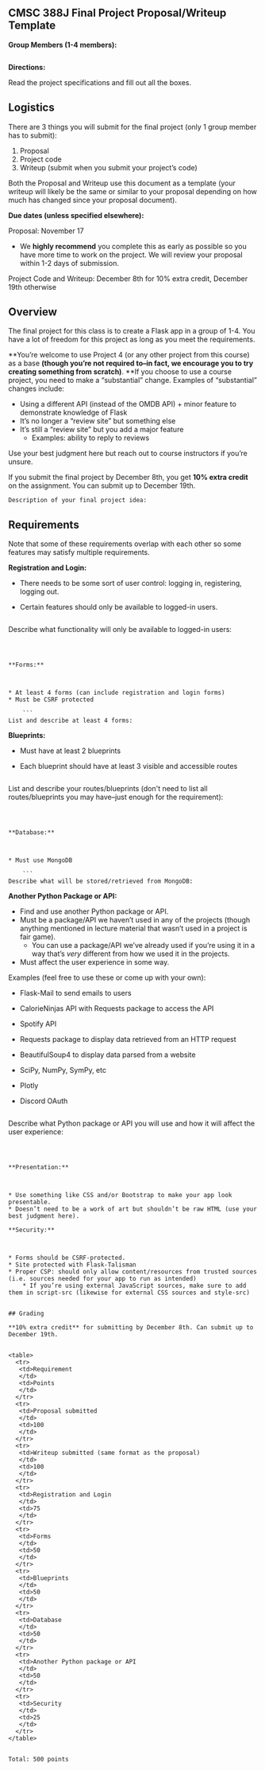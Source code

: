 <!-----



Conversion time: 0.593 seconds.


Using this Markdown file:

1. Paste this output into your source file.
2. See the notes and action items below regarding this conversion run.
3. Check the rendered output (headings, lists, code blocks, tables) for proper
   formatting and use a linkchecker before you publish this page.

Conversion notes:

* Docs to Markdown version 1.0β35
* Sun Apr 07 2024 09:39:30 GMT-0700 (PDT)
* Source doc: CMSC 388J Final Project Proposal_Writeup Template
* Tables are currently converted to HTML tables.
----->



## CMSC 388J Final Project Proposal/Writeup Template

**Group Members (1-4 members):**


```

```


**Directions:**

Read the project specifications and fill out all the boxes.


## Logistics

There are 3 things you will submit for the final project (only 1 group member has to submit):



1. Proposal
2. Project code
3. Writeup (submit when you submit your project’s code)

Both the Proposal and Writeup use this document as a template (your writeup will likely be the same or similar to your proposal depending on how much has changed since your proposal document).

**Due dates (unless specified elsewhere):**

Proposal: November 17 



* We **highly recommend** you complete this as early as possible so you have more time to work on the project. We will review your proposal within 1-2 days of submission.

Project Code and Writeup: December 8th for 10% extra credit, December 19th otherwise


## Overview

The final project for this class is to create a Flask app in a group of 1-4. You have a lot of freedom for this project as long as you meet the requirements. 

**You’re welcome to use Project 4 (or any other project from this course) as a base **(though you’re not required to–in fact, we encourage you to try creating something from scratch)**. **If you choose to use a course project, you need to make a “substantial” change. Examples of “substantial” changes include:



* Using a different API (instead of the OMDB API) + minor feature to demonstrate knowledge of Flask
* It’s no longer a “review site” but something else
* It’s still a “review site” but you add a major feature
    * Examples: ability to reply to reviews

Use your best judgment here but reach out to course instructors if you’re unsure. 

If you submit the final project by December 8th, you get **10% extra credit** on the assignment. You can submit up to December 19th. 


```
Description of your final project idea:

```



## Requirements

Note that some of these requirements overlap with each other so some features may satisfy multiple requirements.  

**Registration and Login:**



* There needs to be some sort of user control: logging in, registering, logging out.
* Certain features should only be available to logged-in users.

    ```
Describe what functionality will only be available to logged-in users:

```



**Forms:**



* At least 4 forms (can include registration and login forms)
* Must be CSRF protected

    ```
List and describe at least 4 forms:

```



**Blueprints:**



* Must have at least 2 blueprints 
* Each blueprint should have at least 3 visible and accessible routes

    ```
List and describe your routes/blueprints (don't need to list all routes/blueprints you may have–just enough for the requirement):

```



**Database:**



* Must use MongoDB

    ```
Describe what will be stored/retrieved from MongoDB:

```



**Another Python Package or API:**



* Find and use another Python package or API.
* Must be a package/API we haven’t used in any of the projects (though anything mentioned in lecture material that wasn’t used in a project is fair game).
    * You can use a package/API we’ve already used if you’re using it in a way that’s _very_ different from how we used it in the projects.
* Must affect the user experience in some way.

Examples (feel free to use these or come up with your own):



* Flask-Mail to send emails to users
* CalorieNinjas API with Requests package to access the API
* Spotify API
* Requests package to display data retrieved from an HTTP request
* BeautifulSoup4 to display data parsed from a website
* SciPy, NumPy, SymPy, etc
* Plotly  
* Discord OAuth

    ```
Describe what Python package or API you will use and how it will affect the user experience:

```



**Presentation:**



* Use something like CSS and/or Bootstrap to make your app look presentable.
* Doesn’t need to be a work of art but shouldn’t be raw HTML (use your best judgment here).

**Security:**



* Forms should be CSRF-protected.
* Site protected with Flask-Talisman
* Proper CSP: should only allow content/resources from trusted sources (i.e. sources needed for your app to run as intended)
    * If you’re using external JavaScript sources, make sure to add them in script-src (likewise for external CSS sources and style-src)


## Grading

**10% extra credit** for submitting by December 8th. Can submit up to December 19th.


<table>
  <tr>
   <td>Requirement
   </td>
   <td>Points
   </td>
  </tr>
  <tr>
   <td>Proposal submitted
   </td>
   <td>100
   </td>
  </tr>
  <tr>
   <td>Writeup submitted (same format as the proposal) 
   </td>
   <td>100
   </td>
  </tr>
  <tr>
   <td>Registration and Login
   </td>
   <td>75
   </td>
  </tr>
  <tr>
   <td>Forms
   </td>
   <td>50
   </td>
  </tr>
  <tr>
   <td>Blueprints
   </td>
   <td>50
   </td>
  </tr>
  <tr>
   <td>Database
   </td>
   <td>50
   </td>
  </tr>
  <tr>
   <td>Another Python package or API
   </td>
   <td>50
   </td>
  </tr>
  <tr>
   <td>Security
   </td>
   <td>25
   </td>
  </tr>
</table>


Total: 500 points
